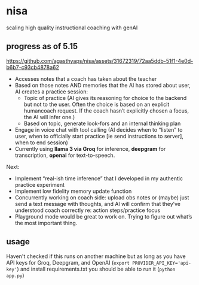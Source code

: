 # nisa

scaling high quality instructional coaching with genAI


## progress as of 5.15



https://github.com/agasthyaps/nisa/assets/31672319/72aa5ddb-51f1-4e0d-b6b7-c93cb4878a62



- Accesses notes that a coach has taken about the teacher
- Based on those notes AND memories that the AI has stored about user, AI creates a practice session:
    -  Topic of practice (AI gives its reasoning for choice to the backend but not to the user. Often the choice is based on an explicit humancoach request. If the coach hasn’t explicitly chosen a focus, the AI will infer one.)
    - Based on topic, generate look-fors and an internal thinking plan
- Engage in voice chat with tool calling (AI decides when to “listen” to user, when to officially start practice [ie send instructions to server], when to end session)
- Currently using **llama 3 via Groq** for inference, **deepgram** for transcription, **openai** for text-to-speech.


Next:

- Implement “real-ish time inference” that I developed in my authentic practice experiment
- Implement low fidelity memory update function
- Concurrently working on coach side: upload obs notes or (maybe) just send a text message with thoughts, and AI will confirm that they’ve understood coach correctly re: action steps/practice focus
- Playground mode would be great to work on. Trying to figure out what’s the most important thing.

## usage

Haven't checked if this runs on another machine but as long as you have API keys for Groq, Deepgram, and OpenAI (`export PROVIDER_API_KEY='api-key'`) and install requirements.txt you should be able to run it (`python app.py`)
